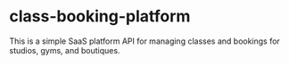 # class-booking-platform
This is a simple SaaS platform API for managing classes and bookings for studios, gyms, and boutiques.
